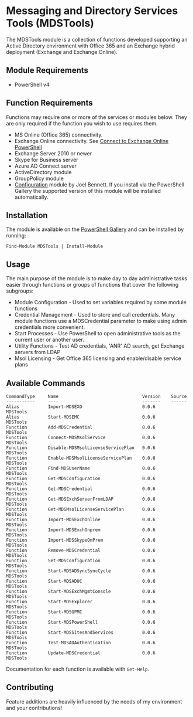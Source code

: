 # Messaging and Directory Services Tools (MDSTools)  
The MDSTools module is a collection of functions developed supporting an Active Directory environment with Office 365 and an Exchange hybrid deployment (Exchange and Exchange Online).  

## Module Requirements
* PowerShell v4

## Function Requirements
Functions may require one or more of the services or modules below. They are only required if the function you wish to use requires them. 
* MS Online (Office 365) connectivity.
* Exchange Online connectivity.  See [Connect to Exchange Online PowerShell](https://technet.microsoft.com/en-us/library/jj984289(v=exchg.160).aspx)
* Exchange Server 2010 or newer
* Skype for Business server
* Azure AD Connect server
* ActiveDirectory module
* GroupPolicy module
* [Configuration](https://www.powershellgallery.com/packages/Configuration) module by Joel Bennett.  If you install via the PowerShell Gallery the supported version of this module will be installed automatically.

## Installation
The module is available on the [PowerShell Gallery](https://www.powershellgallery.com/packages/mdstools) and can be installed by running:

`Find-Module MDSTools | Install-Module`

## Usage
The main purpose of the module is to make day to day administrative tasks easier through functions or groups of functions that cover the following subgroups:

* Module Configuration - Used to set variables required by some module functions
* Credential Management - Used to store and call credentials.  Many module functions use a MDSCredential parameter to make using admin credentials more convenient.
* Start Processes - Use PowerShell to open administrative tools as the current user or another user.
* Utility Functions - Test AD credentials, 'ANR' AD search, get Exchange servers from LDAP
* Msol Licensing - Get Office 365 licensing and enable/disable service plans

## Available Commands  

    CommandType     Name                                Version    Source
    -----------     ----                                -------    ------
    Alias           Import-MDSEXO                       0.0.6      MDSTools
    Alias           Start-MDSEMC                        0.0.6      MDSTools
    Function        Add-MDSCredential                   0.0.6      MDSTools
    Function        Connect-MDSMsolService              0.0.6      MDSTools
    Function        Disable-MDSMsolLicenseServicePlan   0.0.6      MDSTools
    Function        Enable-MDSMsolLicenseServicePlan    0.0.6      MDSTools
    Function        Find-MDSUserName                    0.0.6      MDSTools
    Function        Get-MDSConfiguration                0.0.6      MDSTools
    Function        Get-MDSCredential                   0.0.6      MDSTools
    Function        Get-MDSExchServerFromLDAP           0.0.6      MDSTools
    Function        Get-MDSMsolLicenseServicePlan       0.0.6      MDSTools
    Function        Import-MDSExchOnline                0.0.6      MDSTools
    Function        Import-MDSExchOnprem                0.0.6      MDSTools
    Function        Import-MDSSkypeOnPrem               0.0.6      MDSTools
    Function        Remove-MDSCredential                0.0.6      MDSTools
    Function        Set-MDSConfiguration                0.0.6      MDSTools
    Function        Start-MDSADSyncSyncCycle            0.0.6      MDSTools
    Function        Start-MDSADUC                       0.0.6      MDSTools
    Function        Start-MDSExchMgmtConsole            0.0.6      MDSTools
    Function        Start-MDSExplorer                   0.0.6      MDSTools
    Function        Start-MDSGPMC                       0.0.6      MDSTools
    Function        Start-MDSPowerShell                 0.0.6      MDSTools
    Function        Start-MDSSitesAndServices           0.0.6      MDSTools
    Function        Test-MDSADAuthentication            0.0.6      MDSTools
    Function        Update-MDSCredential                0.0.6      MDSTools

Documentation for each function is available with `Get-Help`.

## Contributing
Feature additions are heavily influenced by the needs of my environment and your contributions!
